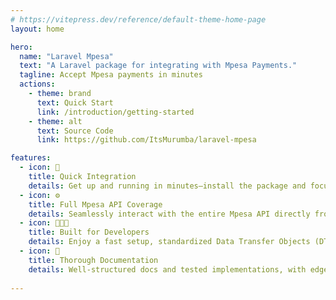 ```yaml
---
# https://vitepress.dev/reference/default-theme-home-page
layout: home

hero:
  name: "Laravel Mpesa"
  text: "A Laravel package for integrating with Mpesa Payments."
  tagline: Accept Mpesa payments in minutes
  actions:
    - theme: brand
      text: Quick Start
      link: /introduction/getting-started
    - theme: alt
      text: Source Code
      link: https://github.com/ItsMurumba/laravel-mpesa

features:
  - icon: 🚀
    title: Quick Integration
    details: Get up and running in minutes—install the package and focus on your business logic.
  - icon: ⚙️  
    title: Full Mpesa API Coverage
    details: Seamlessly interact with the entire Mpesa API directly from your Laravel application.
  - icon: 🧑🏾‍💻
    title: Built for Developers
    details: Enjoy a fast setup, standardized Data Transfer Objects (DTOs), and consistent error handling for a smooth developer experience.
  - icon: 📃
    title: Thorough Documentation
    details: Well-structured docs and tested implementations, with edge cases covered to ensure reliability.
  
---
```

